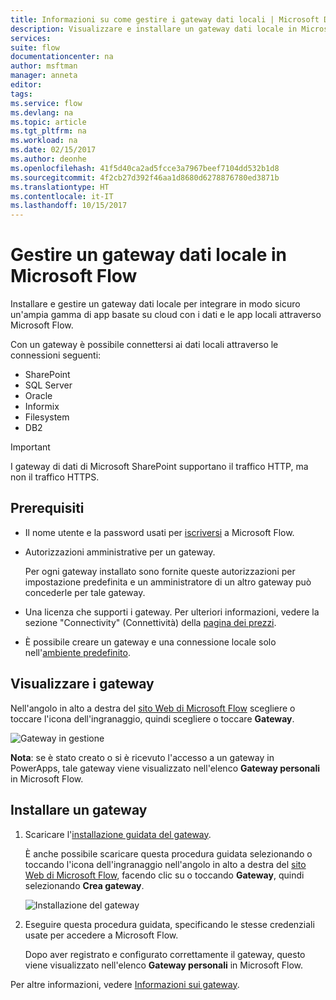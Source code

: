 ```yaml
---
title: Informazioni su come gestire i gateway dati locali | Microsoft Docs
description: Visualizzare e installare un gateway dati locale in Microsoft Flow
services: 
suite: flow
documentationcenter: na
author: msftman
manager: anneta
editor: 
tags: 
ms.service: flow
ms.devlang: na
ms.topic: article
ms.tgt_pltfrm: na
ms.workload: na
ms.date: 02/15/2017
ms.author: deonhe
ms.openlocfilehash: 41f5d40ca2ad5fcce3a7967beef7104dd532b1d8
ms.sourcegitcommit: 4f2cb27d392f46aa1d8680d6278876780ed3871b
ms.translationtype: HT
ms.contentlocale: it-IT
ms.lasthandoff: 10/15/2017
---
```

# <a name="manage-an-on-premises-data-gateway-in-microsoft-flow"></a>Gestire un gateway dati locale in Microsoft Flow
Installare e gestire un gateway dati locale per integrare in modo sicuro un'ampia gamma di app basate su cloud con i dati e le app locali attraverso Microsoft Flow.

Con un gateway è possibile connettersi ai dati locali attraverso le connessioni seguenti:

* SharePoint
* SQL Server
* Oracle
* Informix
* Filesystem
* DB2

> [!IMPORTANT]
> I gateway di dati di Microsoft SharePoint supportano il traffico HTTP, ma non il traffico HTTPS.
> 
> 

## <a name="prerequisites"></a>Prerequisiti
* Il nome utente e la password usati per [iscriversi](sign-up-sign-in.md) a Microsoft Flow.
* Autorizzazioni amministrative per un gateway.
  
  Per ogni gateway installato sono fornite queste autorizzazioni per impostazione predefinita e un amministratore di un altro gateway può concederle per tale gateway.
* Una licenza che supporti i gateway. Per ulteriori informazioni, vedere la sezione "Connectivity" (Connettività) della [pagina dei prezzi](https://flow.microsoft.com/pricing/).
* È possibile creare un gateway e una connessione locale solo nell'[ambiente predefinito](environments-overview-maker.md).

## <a name="view-your-gateways"></a>Visualizzare i gateway
Nell'angolo in alto a destra del [sito Web di Microsoft Flow](https://flow.microsoft.com) scegliere o toccare l'icona dell'ingranaggio, quindi scegliere o toccare **Gateway**.

![Gateway in gestione][1]

**Nota**: se è stato creato o si è ricevuto l'accesso a un gateway in PowerApps, tale gateway viene visualizzato nell'elenco **Gateway personali** in Microsoft Flow.

## <a name="install-a-gateway"></a>Installare un gateway
1. Scaricare l'[installazione guidata del gateway](http://go.microsoft.com/fwlink/?LinkID=820580&clcid=0x409).
   
    È anche possibile scaricare questa procedura guidata selezionando o toccando l'icona dell'ingranaggio nell'angolo in alto a destra del [sito Web di Microsoft Flow](https://flow.microsoft.com), facendo clic su o toccando **Gateway**, quindi selezionando **Crea gateway**.
   
    ![Installazione del gateway][2]
2. Eseguire questa procedura guidata, specificando le stesse credenziali usate per accedere a Microsoft Flow.
   
    Dopo aver registrato e configurato correttamente il gateway, questo viene visualizzato nell'elenco **Gateway personali** in Microsoft Flow.

Per altre informazioni, vedere [Informazioni sui gateway](gateway-reference.md).

<!-- Image references -->
[1]: ./media/manage-gateway/view-gateways.png
[2]: ./media/manage-gateway/list-gateways.png
